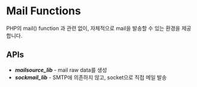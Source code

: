 # Mail Functions

PHP의 mail() function 과 관련 없이, 자체적으로 mail을 발송할 수 있는 환경을 제공 합니다.

## APIs
* ___mailsource_lib___ - mail raw data를 생성
* ___sockmail_lib___ - SMTP에 의존하지 않고, socket으로 직접 메일 발송
